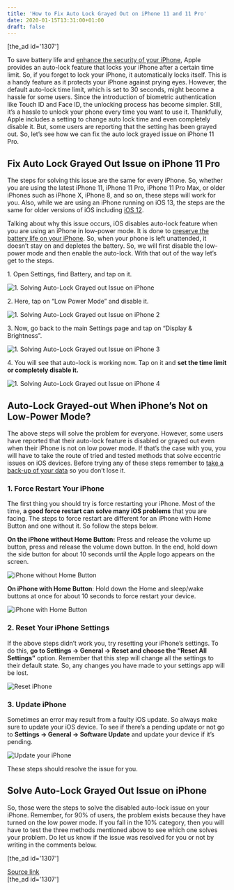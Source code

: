 ```yaml
---
title: 'How to Fix Auto Lock Grayed Out on iPhone 11 and 11 Pro'
date: 2020-01-15T13:31:00+01:00
draft: false
---
```


\[the\_ad id='1307'\]  
  

  

To save battery life and [enhance the security of your iPhone](https://beebom.com/improve-security-privacy-tips-ios-13/), Apple provides an auto-lock feature that locks your iPhone after a certain time limit. So, if you forget to lock your iPhone, it automatically locks itself. This is a handy feature as it protects your iPhone against prying eyes. However, the default auto-lock time limit, which is set to 30 seconds, might become a hassle for some users. Since the introduction of biometric authentication like Touch ID and Face ID, the unlocking process has become simpler. Still, it’s a hassle to unlock your phone every time you want to use it. Thankfully, Apple includes a setting to change auto lock time and even completely disable it. But, some users are reporting that the setting has been grayed out. So, let’s see how we can fix the auto lock grayed issue on iPhone 11 Pro.  

Fix Auto Lock Grayed Out Issue on iPhone 11 Pro
-----------------------------------------------

  

The steps for solving this issue are the same for every iPhone. So, whether you are using the latest iPhone 11, iPhone 11 Pro, iPhone 11 Pro Max, or older iPhones such as iPhone X, iPhone 8, and so on, these steps will work for you. Also, while we are using an iPhone running on iOS 13, the steps are the same for older versions of iOS including [iOS 12](https://beebom.com/best-new-ios-12-features/).  

Talking about why this issue occurs, iOS disables auto-lock feature when you are using an iPhone in low-power mode. It is done to [preserve the battery life on your iPhone](https://beebom.com/tips-extend-battery-life-ios-13-ipados-13/). So, when your phone is left unattended, it doesn’t stay on and depletes the battery. So, we will first disable the low-power mode and then enable the auto-lock. With that out of the way let’s get to the steps.  

1\. Open Settings, find Battery, and tap on it.  

![1. Solving Auto-Lock Grayed out Issue on iPhone](https://beebom.com/wp-content/uploads/2020/01/1.-Solving-Auto-Lock-Grayed-out-Issue-on-iPhone.jpg)

2\. Here, tap on “Low Power Mode” and disable it.  

![1. Solving Auto-Lock Grayed out Issue on iPhone 2](https://beebom.com/wp-content/uploads/2020/01/1.-Solving-Auto-Lock-Grayed-out-Issue-on-iPhone-2.jpg)

3\. Now, go back to the main Settings page and tap on “Display & Brightness”.  

![1. Solving Auto-Lock Grayed out Issue on iPhone 3](https://beebom.com/wp-content/uploads/2020/01/1.-Solving-Auto-Lock-Grayed-out-Issue-on-iPhone-3.jpg)

  
  

  

4\. You will see that auto-lock is working now. Tap on it and **set the time limit or completely disable it.**  

![1. Solving Auto-Lock Grayed out Issue on iPhone 4](https://beebom.com/wp-content/uploads/2020/01/1.-Solving-Auto-Lock-Grayed-out-Issue-on-iPhone-4.jpg)

Auto-Lock Grayed-out When iPhone’s Not on Low-Power Mode?
---------------------------------------------------------

  

The above steps will solve the problem for everyone. However, some users have reported that their auto-lock feature is disabled or grayed out even when their iPhone is not on low power mode. If that’s the case with you, you will have to take the route of tried and tested methods that solve eccentric issues on iOS devices. Before trying any of these steps remember to [take a back-up of your data](https://beebom.com/how-back-up-ios-devices-mac-running-macos-catalina/) so you don’t lose it.  

### 1\. Force Restart Your iPhone

  

The first thing you should try is force restarting your iPhone. Most of the time, **a good force restart can solve many iOS problems** that you are facing. The steps to force restart are different for an iPhone with Home Button and one without it. So follow the steps below.  

**On the iPhone without Home Button:** Press and release the volume up button, press and release the volume down button. In the end, hold down the side button for about 10 seconds until the Apple logo appears on the screen.  

![iPhone without Home Button](https://beebom.com/wp-content/uploads/2020/01/iPhone-without-Home-Button.jpg)

**On iPhone with Home Button**: Hold down the Home and sleep/wake buttons at once for about 10 seconds to force restart your device.  

![iPhone with Home Button](https://beebom.com/wp-content/uploads/2020/01/iPhone-with-Home-Button.jpg)

### 2\. Reset Your iPhone Settings

  

If the above steps didn’t work you, try resetting your iPhone’s settings. To do this, **go to Settings -> General -> Reset and choose the “Reset All Settings”** option. Remember that this step will change all the settings to their default state. So, any changes you have made to your settings app will be lost.

  
  

  

![Reset iPhone](https://beebom.com/wp-content/uploads/2020/01/Reset-iPhone.jpg)

### 3\. Update iPhone

  

Sometimes an error may result from a faulty iOS update. So always make sure to update your iOS device. To see if there’s a pending update or not go to **Settings -> General -> Software Update** and update your device if it’s pending.  

![Update your iPhone](https://beebom.com/wp-content/uploads/2020/01/Update-your-iPhone.jpg)

These steps should resolve the issue for you.  

Solve Auto-Lock Grayed Out Issue on iPhone
------------------------------------------

  

So, those were the steps to solve the disabled auto-lock issue on your iPhone. Remember, for 90% of users, the problem exists because they have turned on the low power mode. If you fall in the 10% category, then you will have to test the three methods mentioned above to see which one solves your problem. Do let us know if the issue was resolved for you or not by writing in the comments below.  

  
  
\[the\_ad id='1307'\]  
  
[Source link](https://beebom.com/how-fix-auto-lock-grayed-out-iphone/)  
\[the\_ad id='1307'\]